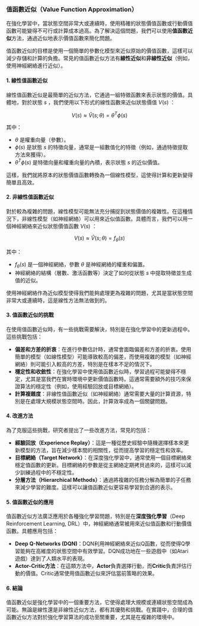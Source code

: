 ### 值函數近似（Value Function Approximation）

在強化學習中，當狀態空間非常大或連續時，使用精確的狀態價值函數或行動價值函數可能變得不可行或計算成本過高。為了解決這個問題，我們可以使用**值函數近似**方法，通過近似地表示價值函數來簡化問題。

值函數近似的目標是使用一個簡單的參數化模型來近似原始的價值函數，這樣可以減少存儲和計算的負擔。常見的值函數近似方法有**線性近似**和**非線性近似**（例如，使用神經網絡進行近似）。

#### 1. 線性值函數近似

線性值函數近似是最簡單的近似方法，它通過一組特徵函數來表示狀態的價值。具體地，對於狀態  $`s`$ ，我們使用以下形式的線性函數來近似狀態價值  $`V(s)`$ ：


```math
V(s) \approx \hat{V}(s; \theta) = \theta^T \phi(s)
```


其中：
-  $`\theta`$  是權重向量（參數）。
-  $`\phi(s)`$  是狀態  $`s`$  的特徵向量，通常是一組數值化的特徵（例如，通過特徵提取方法來獲得）。
-  $`\theta^T \phi(s)`$  是特徵向量和權重向量的內積，表示狀態  $`s`$  的近似價值。

這樣，我們就將原本的狀態價值函數轉換為一個線性模型，這使得計算和更新變得簡單且高效。

#### 2. 非線性值函數近似

對於較為複雜的問題，線性模型可能無法充分捕捉到狀態價值的複雜性。在這種情況下，非線性模型（如神經網絡）可以用來近似值函數。具體而言，我們可以用一個神經網絡來近似狀態價值函數  $`V(s)`$ ：


```math
V(s) \approx \hat{V}(s; \theta) = f_\theta(s)
```


其中：
-  $`f_\theta(s)`$  是一個神經網絡，參數  $`\theta`$  是神經網絡的權重和偏置。
- 神經網絡的結構（層數、激活函數等）決定了如何從狀態  $`s`$  中提取特徵並生成值的近似。

使用神經網絡作為近似模型使得我們能夠處理更為複雜的問題，尤其是當狀態空間非常大或連續時，這是線性方法無法做到的。

#### 3. 值函數近似的挑戰

在使用值函數近似時，有一些挑戰需要解決，特別是在強化學習中的更新過程中。這些挑戰包括：

- **偏差和方差的折衷**：在進行參數估計時，通常會面臨偏差和方差的折衷。使用簡單的模型（如線性模型）可能導致較高的偏差，而使用複雜的模型（如神經網絡）則可能引入較高的方差，特別是在樣本不足的情況下。
- **穩定性和收斂性**：在強化學習中使用值函數近似時，學習過程可能變得不穩定，尤其是當我們在實時環境中更新價值函數時。這通常需要額外的技巧來保證算法的穩定性（例如，使用經驗回放或目標網絡）。
- **計算複雜度**：非線性值函數近似（如神經網絡）通常需要大量的計算資源，特別是在處理大規模狀態空間時。因此，計算效率成為一個關鍵問題。

#### 4. 改進方法

為了克服這些挑戰，研究者提出了一些改進方法，常見的包括：

- **經驗回放（Experience Replay）**：這是一種從歷史經驗中隨機選擇樣本來更新模型的方法，旨在減少樣本間的相關性，從而提高學習的穩定性和效率。
- **目標網絡（Target Network）**：在深度強化學習中，通常使用一個目標網絡來穩定值函數的更新。目標網絡的參數是從主網絡定期拷貝過來的，這樣可以減少訓練過程中的不穩定性。
- **分層方法（Hierarchical Methods）**：通過將複雜的任務分解為簡單的子任務來減少學習的難度。這樣可以讓值函數近似更容易學習到合適的表示。

#### 5. 值函數近似的應用

值函數近似方法廣泛應用於各種強化學習問題，特別是在**深度強化學習**（Deep Reinforcement Learning, DRL）中，神經網絡通常被用來近似值函數和行動價值函數。具體應用包括：

- **Deep Q-Networks (DQN)**：DQN利用神經網絡來近似Q函數，從而使得Q學習能夠在高維度的狀態空間中有效學習。DQN成功地在一些遊戲中（如Atari遊戲）達到了人類水平的表現。
- **Actor-Critic方法**：在這類方法中，**Actor**負責選擇行動，而**Critic**負責評估行動的價值。Critic通常使用值函數近似來評估當前策略的效果。

#### 6. 結論

值函數近似是強化學習中的一個重要方法，它使得處理大規模或連續狀態空間成為可能。無論是線性還是非線性近似方法，都有其優勢和挑戰。在實踐中，合理的值函數近似方法對於強化學習算法的成功至關重要，尤其是在複雜的環境中。